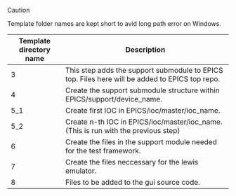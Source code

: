 > [!CAUTION]
> Template folder names are kept short to avid long path error on Windows.

| Template directory name | Description |
| ----------------------- | ----------- |
| 3 | This step adds the support submodule to EPICS top. Files here will be added to EPICS top repo. |
| 4 | Create the support submodule structure within EPICS/support/device_name. |
| 5_1 | Create first IOC in EPICS/ioc/master/ioc_name. |
| 5_2 | Create n-th IOC in EPICS/ioc/master/ioc_name. (This is run with the previous step) |
| 6 | Create the files in the support module needed for the test framework. |
| 7 | Create the files neccessary for the lewis emulator. |
| 8 | Files to be added to the gui source code. |